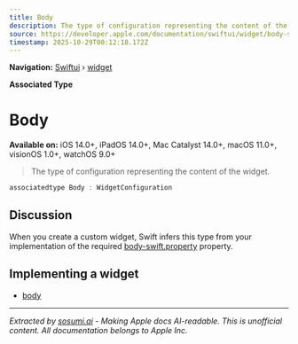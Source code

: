 ```yaml
---
title: Body
description: The type of configuration representing the content of the widget.
source: https://developer.apple.com/documentation/swiftui/widget/body-swift.associatedtype
timestamp: 2025-10-29T00:12:18.172Z
---
```


**Navigation:** [Swiftui](/documentation/swiftui) › [widget](/documentation/swiftui/widget)

**Associated Type**

# Body

**Available on:** iOS 14.0+, iPadOS 14.0+, Mac Catalyst 14.0+, macOS 11.0+, visionOS 1.0+, watchOS 9.0+

> The type of configuration representing the content of the widget.

```swift
associatedtype Body : WidgetConfiguration
```

## Discussion

When you create a custom widget, Swift infers this type from your implementation of the required [body-swift.property](/documentation/swiftui/widget/body-swift.property) property.

## Implementing a widget

- [body](/documentation/swiftui/widget/body-swift.property)

---

*Extracted by [sosumi.ai](https://sosumi.ai) - Making Apple docs AI-readable.*
*This is unofficial content. All documentation belongs to Apple Inc.*
